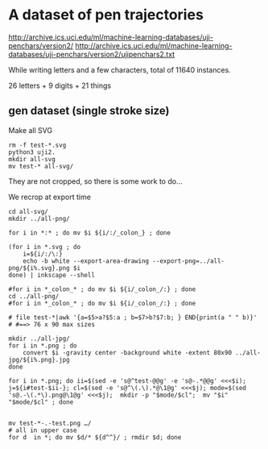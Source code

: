 
# A dataset of pen trajectories

http://archive.ics.uci.edu/ml/machine-learning-databases/uji-penchars/version2/
http://archive.ics.uci.edu/ml/machine-learning-databases/uji-penchars/version2/ujipenchars2.txt

While writing letters and a few characters, total of 11640 instances.

26 letters + 9 digits + 21 things






## gen dataset (single stroke size)

Make all SVG

    rm -f test-*.svg
    python3 uji2.
    mkdir all-svg
    mv test-* all-svg/

They are not cropped, so there is some work to do...

We recrop at export time

    cd all-svg/
    mkdir ../all-png/
    
    for i in *:* ; do mv $i ${i/:/_colon_} ; done
    
    (for i in *.svg ; do
        i=${i/:/\:}
        echo -b white --export-area-drawing --export-png=../all-png/${i%.svg}.png $i
    done) | inkscape --shell

    #for i in *_colon_* ; do mv $i ${i/_colon_/:} ; done
    cd ../all-png/
    #for i in *_colon_* ; do mv $i ${i/_colon_/:} ; done
    
    # file test-*|awk '{a=$5>a?$5:a ; b=$7>b?$7:b; } END{print(a " " b)}'
    # #==> 76 x 90 max sizes

    mkdir ../all-jpg/
    for i in *.png ; do
        convert $i -gravity center -background white -extent 80x90 ../all-jpg/${i%.png}.jpg
    done
    


~~~
for i in *.png; do ii=$(sed -e 's@^test-@@g' -e 's@-.*@@g' <<<$i); j=${i#test-$ii-}; cl=$(sed -e 's@^\(.\).*@\1@g' <<<$j); mode=$(sed 's@.-\(.*\).png@\1@g' <<<$j);  mkdir -p "$mode/$cl";  mv "$i" "$mode/$cl" ; done 


mv test-*-.-test.png …/
# all in upper case
for d  in *; do mv $d/* ${d^^}/ ; rmdir $d; done
~~~
